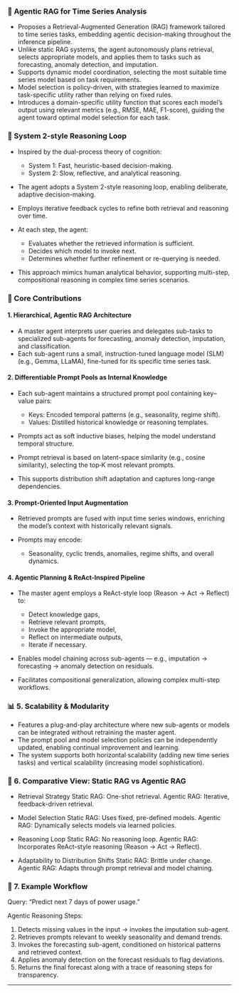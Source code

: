 

### 🤖 Agentic RAG for Time Series Analysis

* Proposes a Retrieval-Augmented Generation (RAG) framework tailored to time series tasks, embedding agentic decision-making throughout the inference pipeline.
* Unlike static RAG systems, the agent autonomously plans retrieval, selects appropriate models, and applies them to tasks such as forecasting, anomaly detection, and imputation.
* Supports dynamic model coordination, selecting the most suitable time series model based on task requirements.
* Model selection is policy-driven, with strategies learned to maximize task-specific utility rather than relying on fixed rules.
* Introduces a domain-specific utility function that scores each model’s output using relevant metrics (e.g., RMSE, MAE, F1-score), guiding the agent toward optimal model selection for each task.



### 🧠 System 2-style Reasoning Loop

* Inspired by the dual-process theory of cognition:

  * System 1: Fast, heuristic-based decision-making.
  * System 2: Slow, reflective, and analytical reasoning.
* The agent adopts a System 2-style reasoning loop, enabling deliberate, adaptive decision-making.
* Employs iterative feedback cycles to refine both retrieval and reasoning over time.
* At each step, the agent:

  * Evaluates whether the retrieved information is sufficient.
  * Decides which model to invoke next.
  * Determines whether further refinement or re-querying is needed.
* This approach mimics human analytical behavior, supporting multi-step, compositional reasoning in complex time series scenarios.



### 🧠 Core Contributions

#### 1. Hierarchical, Agentic RAG Architecture

* A master agent interprets user queries and delegates sub-tasks to specialized sub-agents for forecasting, anomaly detection, imputation, and classification.
* Each sub-agent runs a small, instruction-tuned language model (SLM) (e.g., Gemma, LLaMA), fine-tuned for its specific time series task.

#### 2. Differentiable Prompt Pools as Internal Knowledge

* Each sub-agent maintains a structured prompt pool containing key–value pairs:

  * Keys: Encoded temporal patterns (e.g., seasonality, regime shift).
  * Values: Distilled historical knowledge or reasoning templates.
* Prompts act as soft inductive biases, helping the model understand temporal structure.
* Prompt retrieval is based on latent-space similarity (e.g., cosine similarity), selecting the top‑K most relevant prompts.
* This supports distribution shift adaptation and captures long-range dependencies.

#### 3. Prompt-Oriented Input Augmentation

* Retrieved prompts are fused with input time series windows, enriching the model’s context with historically relevant signals.
* Prompts may encode:

  * Seasonality, cyclic trends, anomalies, regime shifts, and overall dynamics.

#### 4. Agentic Planning & ReAct-Inspired Pipeline

* The master agent employs a ReAct-style loop (Reason → Act → Reflect) to:

  * Detect knowledge gaps,
  * Retrieve relevant prompts,
  * Invoke the appropriate model,
  * Reflect on intermediate outputs,
  * Iterate if necessary.
* Enables model chaining across sub-agents — e.g., imputation → forecasting → anomaly detection on residuals.
* Facilitates compositional generalization, allowing complex multi-step workflows.


### 📊 5. Scalability & Modularity

* Features a plug-and-play architecture where new sub-agents or models can be integrated without retraining the master agent.
* The prompt pool and model selection policies can be independently updated, enabling continual improvement and learning.
* The system supports both horizontal scalability (adding new time series tasks) and vertical scalability (increasing model sophistication).



### 🧩 6. Comparative View: Static RAG vs Agentic RAG

* Retrieval Strategy
  Static RAG: One-shot retrieval.
  Agentic RAG: Iterative, feedback-driven retrieval.

* Model Selection
  Static RAG: Uses fixed, pre-defined models.
  Agentic RAG: Dynamically selects models via learned policies.

* Reasoning Loop
  Static RAG: No reasoning loop.
  Agentic RAG: Incorporates ReAct-style reasoning (Reason → Act → Reflect).

* Adaptability to Distribution Shifts
  Static RAG: Brittle under change.
  Agentic RAG: Adapts through prompt retrieval and model chaining.



### 🔄 7. Example Workflow

Query: “Predict next 7 days of power usage.”

Agentic Reasoning Steps:

1. Detects missing values in the input → invokes the imputation sub-agent.
2. Retrieves prompts relevant to weekly seasonality and demand trends.
3. Invokes the forecasting sub-agent, conditioned on historical patterns and retrieved context.
4. Applies anomaly detection on the forecast residuals to flag deviations.
5. Returns the final forecast along with a trace of reasoning steps for transparency.

---

